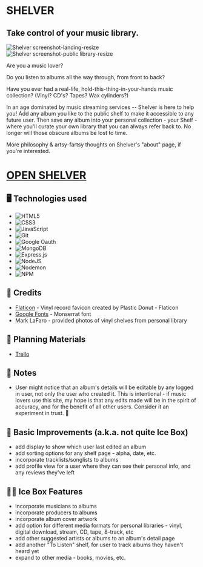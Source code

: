 # SHELVER
## Take control of your music library.

![Shelver screenshot-landing-resize](https://github.com/rbozek/shelver/assets/152832616/d4bfbc2c-0008-4edf-8473-1b82bbdeddd3)
![Shelver screenshot-public library-resize](https://github.com/rbozek/shelver/assets/152832616/9112fbc9-722c-4fc6-a7a4-4d7b19975a72)

Are you a music lover?

Do you listen to albums all the way through, from front to back?

Have you ever had a real-life, hold-this-thing-in-your-hands music collection? (Vinyl? CD's? Tapes? Wax cylinders?)

In an age dominated by music streaming services -- Shelver is here to help you! Add any album you like to the public shelf to make it accessible to any future user. Then save any album into your personal collection - your Shelf - where you'll curate your own library that you can always refer back to. No longer will those obscure albums be lost to time.

More philosophy & artsy-fartsy thoughts on Shelver's "about" page, if you're interested.

# [OPEN SHELVER](https://shelver.fly.dev)

## :desktop_computer:	Technologies used 

- ![HTML5](https://img.shields.io/badge/html5-%23E34F26.svg?style=for-the-badge&logo=html5&logoColor=white)
- ![CSS3](https://img.shields.io/badge/css3-%231572B6.svg?style=for-the-badge&logo=css3&logoColor=white)
- ![JavaScript](https://img.shields.io/badge/javascript-%23323330.svg?style=for-the-badge&logo=javascript&logoColor=%23F7DF1E)
- ![Git](https://img.shields.io/badge/git-%23F05033.svg?style=for-the-badge&logo=git&logoColor=white)
- ![Google Oauth](https://github.com/rbozek/shelver/assets/152832616/eaab49b3-f116-4c18-9432-1e41ba3b2196)
- ![MongoDB](https://img.shields.io/badge/MongoDB-%234ea94b.svg?style=for-the-badge&logo=mongodb&logoColor=white)
- ![Express.js](https://img.shields.io/badge/express.js-%23404d59.svg?style=for-the-badge&logo=express&logoColor=%2361DAFB)
- ![NodeJS](https://img.shields.io/badge/node.js-6DA55F?style=for-the-badge&logo=node.js&logoColor=white)
- ![Nodemon](https://img.shields.io/badge/NODEMON-%23323330.svg?style=for-the-badge&logo=nodemon&logoColor=%BBDEAD)
- ![NPM](https://img.shields.io/badge/NPM-%23CB3837.svg?style=for-the-badge&logo=npm&logoColor=white)

## :handshake:	Credits

- [Flaticon](https://www.flaticon.com/free-icons/lp) - Vinyl record favicon created by Plastic Donut - Flaticon</a>
- [Google Fonts](https://fonts.google.com/specimen/Montserrat) - Monserrat font
- Mark LaFaro - provided photos of vinyl shelves from personal library

## :brain:	Planning Materials
- [Trello](https://trello.com/b/YD3zrCfq/shelver)

## :memo:	Notes
- User might notice that an album's details will be editable by any logged in user, not only the user who created it. This is intentional - if music lovers use this site, my hope is that any edits made will be in the spirit of accuracy, and for the benefit of all other users. Consider it an experiment in trust. :slightly_smiling_face:	

## :wrench:	Basic Improvements (a.k.a. not quite Ice Box)

- add display to show which user last edited an album
- add sorting options for any shelf page - alpha, date, etc.
- incorporate tracklists/songlists to albums
- add profile view for a user where they can see their personal info, and any reviews they've left

## :ice_cube::boxing_glove: Ice Box Features 

- incorporate musicians to albums
- incorporate producers to albums
- incorporate album cover artwork
- add option for different media formats for personal libraries - vinyl, digital download, stream, CD, tape, 8-track, etc
- add other suggested artists or albums to an album's detail page
- add another "To Listen" shelf, for user to track albums they haven't heard yet
- expand to other media - books, movies, etc.